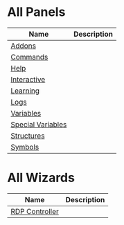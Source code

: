 
# All Panels

| Name | Description |
| ---- | ----------- |
| [Addons](https://github.com/G1ANT-Robot/G1ANT.Robot/blob/master/G1ANT.Robot/Panels/AddonsPanel.md) |  |
| [Commands](https://github.com/G1ANT-Robot/G1ANT.Robot/blob/master/G1ANT.Robot/Panels/CommandsPanel.md) |  |
| [Help](https://github.com/G1ANT-Robot/G1ANT.Robot/blob/master/G1ANT.Robot/Panels/HelpPanel.md) |  |
| [Interactive](https://github.com/G1ANT-Robot/G1ANT.Robot/blob/master/G1ANT.Robot/Panels/InteractivePanel.md) |  |
| [Learning](https://github.com/G1ANT-Robot/G1ANT.Robot/blob/master/G1ANT.Robot/Panels/LearningPanel.md) |  |
| [Logs](https://github.com/G1ANT-Robot/G1ANT.Robot/blob/master/G1ANT.Robot/Panels/LogsPanel.md) |  |
| [Variables](https://github.com/G1ANT-Robot/G1ANT.Robot/blob/master/G1ANT.Robot/Panels/ScripterVariablesPanel.md) |  |
| [Special Variables](https://github.com/G1ANT-Robot/G1ANT.Robot/blob/master/G1ANT.Robot/Panels/SpecialVariablesPanel.md) |  |
| [Structures](https://github.com/G1ANT-Robot/G1ANT.Robot/blob/master/G1ANT.Robot/Panels/StructuresPanel.md) |  |
| [Symbols](https://github.com/G1ANT-Robot/G1ANT.Robot/blob/master/G1ANT.Robot/Panels/SymbolsPanel.md) |  |


# All Wizards

| Name | Description |
| ---- | ----------- |
| [RDP Controller](https://github.com/G1ANT-Robot/G1ANT.Robot/blob/master/G1ANT.Robot/Wizards/RdpControllerWizard.md) |  |

